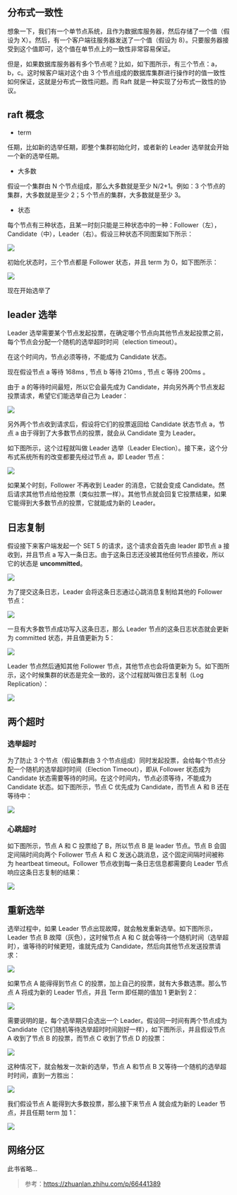 ## 分布式一致性

想象一下，我们有一个单节点系统，且作为数据库服务器，然后存储了一个值（假设为 X）。然后，有一个客户端往服务器发送了一个值（假设为 8）。只要服务器接受到这个值即可，这个值在单节点上的一致性非常容易保证。

但是，如果数据库服务器有多个节点呢？比如，如下图所示，有三个节点：a，b，c。这时候客户端对这个由 3 个节点组成的数据库集群进行操作时的值一致性如何保证，这就是分布式一致性问题。而 Raft 就是一种实现了分布式一致性的协议。

## raft 概念

- term

任期，比如新的选举任期，即整个集群初始化时，或者新的 Leader 选举就会开始一个新的选举任期。

- 大多数

假设一个集群由 N 个节点组成，那么大多数就是至少 N/2+1。例如：3 个节点的集群，大多数就是至少 2；5 个节点的集群，大多数就是至少 3。

- 状态

每个节点有三种状态，且某一时刻只能是三种状态中的一种：Follower（左），Candidate（中），Leader（右）。假设三种状态不同图案如下所示：

![](https://imgs.dreamcat.ink/byte/1643297194524.png)

初始化状态时，三个节点都是 Follower 状态，并且 term 为 0，如下图所示：

![](https://imgs.dreamcat.ink/byte/1643297237520.png)

现在开始选举了

## leader 选举

Leader 选举需要某个节点发起投票，在确定哪个节点向其他节点发起投票之前，每个节点会分配一个随机的选举超时时间（election timeout）。

在这个时间内，节点必须等待，不能成为 Candidate 状态。

现在假设节点 a 等待 168ms , 节点 b 等待 210ms , 节点 c 等待 200ms 。

由于 a 的等待时间最短，所以它会最先成为 Candidate，并向另外两个节点发起投票请求，希望它们能选举自己为 Leader：

![](https://imgs.dreamcat.ink/byte/1643297289597.png)

另外两个节点收到请求后，假设将它们的投票返回给 Candidate 状态节点 a，节点 a 由于得到了大多数节点的投票，就会从 Candidate 变为 Leader。

如下图所示，这个过程就叫做 Leader 选举（Leader Election）。接下来，这个分布式系统所有的改变都要先经过节点 a，即 Leader 节点：

![](https://imgs.dreamcat.ink/byte/1643297328521.png)

如果某个时刻，Follower 不再收到 Leader 的消息，它就会变成 Candidate。然后请求其他节点给他投票（类似拉票一样）。其他节点就会回复它投票结果，如果它能得到大多数节点的投票，它就能成为新的 Leader。

## 日志复制

假设接下来客户端发起一个 SET 5 的请求，这个请求会首先由 leader 即节点 a 接收到，并且节点 a 写入一条日志。由于这条日志还没被其他任何节点接收，所以它的状态是 **uncommitted**。

![](https://imgs.dreamcat.ink/byte/1643297674962.png)

为了提交这条日志，Leader 会将这条日志通过心跳消息复制给其他的 Follower 节点：

![](https://imgs.dreamcat.ink/byte/1643297732528.png)

一旦有大多数节点成功写入这条日志，那么 Leader 节点的这条日志状态就会更新为 committed 状态，并且值更新为 5：

![](https://imgs.dreamcat.ink/byte/1643297765976.png)

Leader 节点然后通知其他 Follower 节点，其他节点也会将值更新为 5。如下图所示，这个时候集群的状态是完全一致的，这个过程就叫做日志复制（Log Replication）：

![](https://imgs.dreamcat.ink/byte/1643297802741.png)

## 两个超时

### 选举超时

为了防止 3 个节点（假设集群由 3 个节点组成）同时发起投票，会给每个节点分配一个随机的选举超时时间（Election Timeout），即从 Follower 状态成为 Candidate 状态需要等待的时间。在这个时间内，节点必须等待，不能成为 Candidate 状态。如下图所示，节点 C 优先成为 Candidate，而节点 A 和 B 还在等待中：

![](https://imgs.dreamcat.ink/byte/1643297872529.png)

### 心跳超时

如下图所示，节点 A 和 C 投票给了 B，所以节点 B 是 leader 节点。节点 B 会固定间隔时间向两个 Follower 节点 A 和 C 发送心跳消息，这个固定间隔时间被称为 heartbeat timeout。Follower 节点收到每一条日志信息都需要向 Leader 节点响应这条日志复制的结果：

![](https://imgs.dreamcat.ink/byte/1643297910530.png)

## 重新选举

选举过程中，如果 Leader 节点出现故障，就会触发重新选举。如下图所示，Leader 节点 B 故障（灰色），这时候节点 A 和 C 就会等待一个随机时间（选举超时），谁等待的时候更短，谁就先成为 Candidate，然后向其他节点发送投票请求：

![](https://imgs.dreamcat.ink/byte/1643297947611.png)

如果节点 A 能得得到节点 C 的投票，加上自己的投票，就有大多数选票。那么节点 A 将成为新的 Leader 节点，并且 Term 即任期的值加 1 更新到 2：

![](https://imgs.dreamcat.ink/byte/1643297967630.png)

需要说明的是，每个选举期只会选出一个 Leader。假设同一时间有两个节点成为 Candidate（它们随机等待选举超时时间刚好一样），如下图所示，并且假设节点 A 收到了节点 B 的投票，而节点 C 收到了节点 D 的投票：

![](https://imgs.dreamcat.ink/byte/1643298041542.png)

这种情况下，就会触发一次新的选举，节点 A 和节点 B 又等待一个随机的选举超时时间，直到一方胜出：

![](https://imgs.dreamcat.ink/byte/1643298060936.png)

我们假设节点 A 能得到大多数投票，那么接下来节点 A 就会成为新的 Leader 节点，并且任期 term 加 1：

![](https://imgs.dreamcat.ink/byte/1643298079514.png)

## 网络分区

此书省略...

> 参考：https://zhuanlan.zhihu.com/p/66441389
